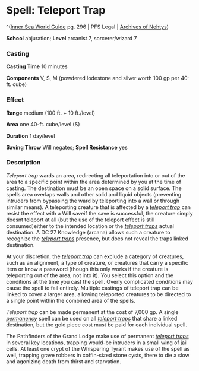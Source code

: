 # Spell: Teleport Trap

^([Inner Sea World Guide][ss-teleport-trap] pg. 296 | PFS Legal | [Archives of Nehtys][sn-teleport-trap])

**School** abjuration; **Level** arcanist 7, sorcerer/wizard 7

### Casting

**Casting Time** 10 minutes  

**Components** V, S, M (powdered lodestone and silver worth 100 gp per 40-ft. cube)

### Effect

**Range** medium (100 ft. + 10 ft./level)  

**Area** one 40-ft. cube/level (S)  

**Duration** 1 day/level  

**Saving Throw** Will negates; **Spell Resistance** yes

### Description

_Teleport trap_ wards an area, redirecting all teleportation into or out of the area to a specific point within the area determined by you at the time of casting. The destination must be an open space on a solid surface. The spells area overlaps walls and other solid and liquid objects (preventing intruders from bypassing the ward by teleporting into a wall or through similar means). A teleporting creature that is affected by a _[teleport trap]_ can resist the effect with a Will saveif the save is successful, the creature simply doesnt teleport at all (but the use of the teleport effect is still consumed)either to the intended location or the _[teleport traps]_ actual destination. A DC 27 Knowledge (arcana) allows such a creature to recognize the _[teleport traps]_ presence, but does not reveal the traps linked destination.  

At your discretion, the _[teleport trap]_ can exclude a category of creatures, such as an alignment, a type of creature, or creatures that carry a specific item or know a password (though this only works if the creature is teleporting out of the area, not into it). You select this option and the conditions at the time you cast the spell. Overly complicated conditions may cause the spell to fail entirely. Multiple castings of teleport trap can be linked to cover a larger area, allowing teleported creatures to be directed to a single point within the combined area of the spells.  

_Teleport trap_ can be made permanent at the cost of 7,000 gp. A single _[permanency]_ spell can be used on all _[teleport traps]_ that share a linked destination, but the gold piece cost must be paid for each individual spell.  

The Pathfinders of the Grand Lodge make use of permanent _[teleport traps]_ in several key locations, trapping would-be intruders in a small wing of jail cells. At least one crypt of the Whispering Tyrant makes use of the spell as well, trapping grave robbers in coffin-sized stone cysts, there to die a slow and agonizing death from thirst and starvation.

[ss-teleport-trap]: http://paizo.com/store/games/rolep
[sn-teleport-trap]: http://www.archivesofnethys.com/SpellDisplay.aspx?ItemName=Teleport%20Trap
[teleport trap]: http://www.archivesofnethys.com/SpellDisplay.aspx?ItemName=teleport%20trap
[permanency]: http://www.archivesofnethys.com/SpellDisplay.aspx?ItemName=permanency
[teleport traps]: http://www.archivesofnethys.com/SpellDisplay.aspx?ItemName=teleport%20traps